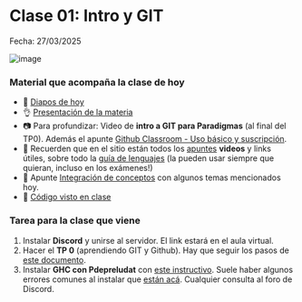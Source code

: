 # Clase 01: Intro y GIT

Fecha: 27/03/2025

![image](https://github.com/user-attachments/assets/3b7781c7-8d89-40f1-b4af-f998e1076cca)

### Material que acompaña la clase de hoy

* :book: [Diapos de hoy](https://docs.google.com/presentation/d/1p7aC1NSye6o_rw0rBCSYETM7b_3dS2mH8QZuL1ihbkc/edit?usp=sharing)
* :ok_hand: [Presentación de la materia](https://docs.google.com/document/d/17EibRtylAXahMPt5juHfnOjaIV9hEyVrMfTLIC_AO5o/edit?tab=t.0)
* :camera: Para profundizar: Video de **intro a GIT para Paradigmas** (al final del TP0). Además el apunte [Github Classroom - Uso básico y suscripción](https://docs.google.com/document/d/166ksg4rSAIrYWStR5yHrUQjFp1OY3DvSoLMcA8CYc34/edit#heading=h.tte3r1lnfpv4).
* :link: Recuerden que en el sitio están todos los [apuntes](https://www.pdep.com.ar/material/apuntes) **videos** y links útiles, sobre todo la [guía de lenguajes](https://docs.google.com/document/d/e/2PACX-1vTlLkakSbp6ubcIq00PU4-Z96tg8CUSc8bO793_uftmiGjfkSn7Ug-F_y0-ieIWG6aWfuoHLJrRL8Fd/pub) (la pueden usar siempre que quieran, incluso en los exámenes!)
* :book: Apunte [Integración de conceptos](https://docs.google.com/document/d/1QP1ftd6jvAlVZOAsVPJ_1I0O7WW9MaIrn6zfW-iJdrY/edit) con algunos temas mencionados hoy.
* :link: [Código visto en clase](https://github.com/pdepjm/2025-intro/blob/main/cosas.md)
 
### Tarea para la clase que viene

1. Instalar **Discord** y unirse al servidor. El link estará en el aula virtual.
2. Hacer el **TP 0** (aprendiendo GIT y Github). Hay que seguir los pasos de [este documento](https://docs.google.com/document/d/1EeKs07C6WuGAgCrjVtoSq6JIDn0_vrxMHahVyF5HwWE/edit?usp=sharing). 
3. Instalar **GHC con Pdepreludat** con [este instructivo](https://github.com/pdep-utn/enunciados-miercoles-noche/blob/master/pages/haskell/entorno.md).
Suele haber algunos errores comunes al instalar que [están acá](https://github.com/pdep-utn/enunciados-miercoles-noche/blob/master/pages/haskell/troubleshooting.md). Cualquier consulta al foro de Discord.

